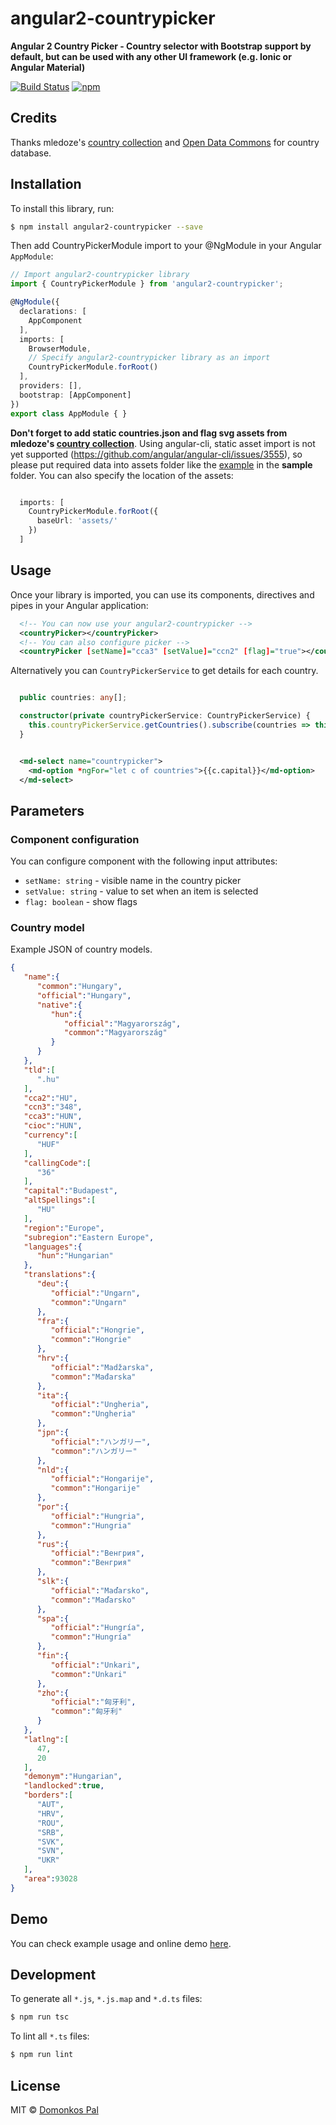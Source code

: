 # angular2-countrypicker

**Angular 2 Country Picker - Country selector with Bootstrap support by default, but can be used with any other UI framework (e.g. Ionic or Angular Material)**

[![Build Status](https://travis-ci.org/Paldom/angular2-countrypicker.svg?branch=master)](https://travis-ci.org/paldom/angular2-countrypicker)
[![npm](https://img.shields.io/npm/v/angular2-countrypicker.svg?maxAge=2592000?style=flat-square)](https://www.npmjs.com/package/angular2-countrypicker)

## Credits

Thanks mledoze's [country collection](https://mledoze.github.io/countries/) and [Open Data Commons](http://opendatacommons.org/) for country database.

## Installation

To install this library, run:

```bash
$ npm install angular2-countrypicker --save
```

Then add CountryPickerModule import to your @NgModule in your Angular `AppModule`:

```typescript
// Import angular2-countrypicker library
import { CountryPickerModule } from 'angular2-countrypicker';

@NgModule({
  declarations: [
    AppComponent
  ],
  imports: [
    BrowserModule,
    // Specify angular2-countrypicker library as an import
    CountryPickerModule.forRoot()
  ],
  providers: [],
  bootstrap: [AppComponent]
})
export class AppModule { }
```

**Don't forget to add static countries.json and flag svg assets from mledoze's [country collection](https://mledoze.github.io/countries/)**.
Using angular-cli, static asset import is not yet supported (https://github.com/angular/angular-cli/issues/3555), so please put required data into assets folder
like the [example](http://paldom.github.io/angular2-countrypicker) in the **sample** folder.
You can also specify the location of the assets:

```typescript

  imports: [
    CountryPickerModule.forRoot({
      baseUrl: 'assets/'
    })
  ]

```

## Usage

Once your library is imported, you can use its components, directives and pipes in your Angular application:

```xml
  <!-- You can now use your angular2-countrypicker -->
  <countryPicker></countryPicker>
  <!-- You can also configure picker -->
  <countryPicker [setName]="cca3" [setValue]="ccn2" [flag]="true"></countryPicker>
```

Alternatively you can `CountryPickerService` to get details for each country.

```typescript

  public countries: any[];

  constructor(private countryPickerService: CountryPickerService) {
    this.countryPickerService.getCountries().subscribe(countries => this.countries = countries);
  }
```

```xml

  <md-select name="countrypicker">
    <md-option *ngFor="let c of countries">{{c.capital}}</md-option>
  </md-select>

```

## Parameters

### Component configuration

You can configure component with the following input attributes:

  * `setName: string` - visible name in the country picker
  * `setValue: string` - value to set when an item is selected
  * `flag: boolean` - show flags

### Country model

Example JSON of country models.

```json
{
   "name":{
      "common":"Hungary",
      "official":"Hungary",
      "native":{
         "hun":{
            "official":"Magyarország",
            "common":"Magyarország"
         }
      }
   },
   "tld":[
      ".hu"
   ],
   "cca2":"HU",
   "ccn3":"348",
   "cca3":"HUN",
   "cioc":"HUN",
   "currency":[
      "HUF"
   ],
   "callingCode":[
      "36"
   ],
   "capital":"Budapest",
   "altSpellings":[
      "HU"
   ],
   "region":"Europe",
   "subregion":"Eastern Europe",
   "languages":{
      "hun":"Hungarian"
   },
   "translations":{
      "deu":{
         "official":"Ungarn",
         "common":"Ungarn"
      },
      "fra":{
         "official":"Hongrie",
         "common":"Hongrie"
      },
      "hrv":{
         "official":"Madžarska",
         "common":"Mađarska"
      },
      "ita":{
         "official":"Ungheria",
         "common":"Ungheria"
      },
      "jpn":{
         "official":"ハンガリー",
         "common":"ハンガリー"
      },
      "nld":{
         "official":"Hongarije",
         "common":"Hongarije"
      },
      "por":{
         "official":"Hungria",
         "common":"Hungria"
      },
      "rus":{
         "official":"Венгрия",
         "common":"Венгрия"
      },
      "slk":{
         "official":"Maďarsko",
         "common":"Maďarsko"
      },
      "spa":{
         "official":"Hungría",
         "common":"Hungría"
      },
      "fin":{
         "official":"Unkari",
         "common":"Unkari"
      },
      "zho":{
         "official":"匈牙利",
         "common":"匈牙利"
      }
   },
   "latlng":[
      47,
      20
   ],
   "demonym":"Hungarian",
   "landlocked":true,
   "borders":[
      "AUT",
      "HRV",
      "ROU",
      "SRB",
      "SVK",
      "SVN",
      "UKR"
   ],
   "area":93028
}
```

## Demo

You can check example usage and online demo [here](http://paldom.github.io/angular2-countrypicker).

## Development

To generate all `*.js`, `*.js.map` and `*.d.ts` files:

```bash
$ npm run tsc
```

To lint all `*.ts` files:

```bash
$ npm run lint
```

## License

MIT © [Domonkos Pal](public@dpal.hu)
